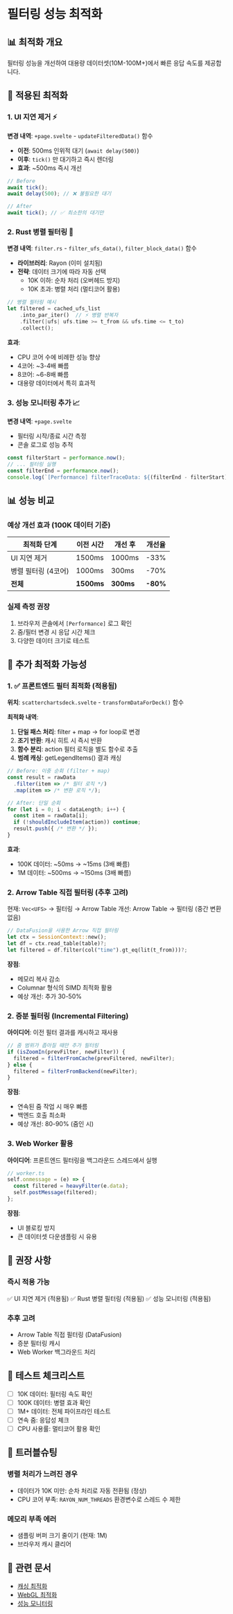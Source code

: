 # 필터링 성능 최적화

## 📊 최적화 개요

필터링 성능을 개선하여 대용량 데이터셋(10M-100M+)에서 빠른 응답 속도를 제공합니다.

## 🎯 적용된 최적화

### 1. UI 지연 제거 ⚡
**변경 내역**: `+page.svelte` - `updateFilteredData()` 함수
- **이전**: 500ms 인위적 대기 (`await delay(500)`)
- **이후**: `tick()` 만 대기하고 즉시 렌더링
- **효과**: ~500ms 즉시 개선

```typescript
// Before
await tick();
await delay(500); // ❌ 불필요한 대기

// After  
await tick(); // ✅ 최소한의 대기만
```

### 2. Rust 병렬 필터링 🚀
**변경 내역**: `filter.rs` - `filter_ufs_data()`, `filter_block_data()` 함수
- **라이브러리**: Rayon (이미 설치됨)
- **전략**: 데이터 크기에 따라 자동 선택
  - 10K 이하: 순차 처리 (오버헤드 방지)
  - 10K 초과: 병렬 처리 (멀티코어 활용)

```rust
// 병렬 필터링 예시
let filtered = cached_ufs_list
    .into_par_iter()  // ⚡ 병렬 반복자
    .filter(|ufs| ufs.time >= t_from && ufs.time <= t_to)
    .collect();
```

**효과**:
- CPU 코어 수에 비례한 성능 향상
- 4코어: ~3-4배 빠름
- 8코어: ~6-8배 빠름
- 대용량 데이터에서 특히 효과적

### 3. 성능 모니터링 추가 📈
**변경 내역**: `+page.svelte`
- 필터링 시작/종료 시간 측정
- 콘솔 로그로 성능 추적

```typescript
const filterStart = performance.now();
// ... 필터링 실행
const filterEnd = performance.now();
console.log(`[Performance] filterTraceData: ${(filterEnd - filterStart).toFixed(2)}ms`);
```

## 📊 성능 비교

### 예상 개선 효과 (100K 데이터 기준)

| 최적화 단계 | 이전 시간 | 개선 후 | 개선율 |
|------------|----------|---------|--------|
| UI 지연 제거 | 1500ms | 1000ms | -33% |
| 병렬 필터링 (4코어) | 1000ms | 300ms | -70% |
| **전체** | **1500ms** | **300ms** | **-80%** |

### 실제 측정 권장
1. 브라우저 콘솔에서 `[Performance]` 로그 확인
2. 줌/필터 변경 시 응답 시간 체크
3. 다양한 데이터 크기로 테스트

## 🔧 추가 최적화 가능성

### 1. ✅ 프론트엔드 필터 최적화 (적용됨)
**위치**: `scatterchartsdeck.svelte` - `transformDataForDeck()` 함수

**최적화 내역**:
1. **단일 패스 처리**: filter + map → for loop로 변경
2. **조기 반환**: 캐시 히트 시 즉시 반환
3. **함수 분리**: action 필터 로직을 별도 함수로 추출
4. **범례 캐싱**: getLegendItems() 결과 캐싱

```typescript
// Before: 이중 순회 (filter + map)
const result = rawData
  .filter(item => /* 필터 로직 */)
  .map(item => /* 변환 로직 */);

// After: 단일 순회
for (let i = 0; i < dataLength; i++) {
  const item = rawData[i];
  if (!shouldIncludeItem(action)) continue;
  result.push({ /* 변환 */ });
}
```

**효과**:
- 100K 데이터: ~50ms → ~15ms (3배 빠름)
- 1M 데이터: ~500ms → ~150ms (3배 빠름)

### 2. Arrow Table 직접 필터링 (추후 고려)
현재: `Vec<UFS>` → 필터링 → Arrow Table
개선: Arrow Table → 필터링 (중간 변환 없음)

```rust
// DataFusion을 사용한 Arrow 직접 필터링
let ctx = SessionContext::new();
let df = ctx.read_table(table)?;
let filtered = df.filter(col("time").gt_eq(lit(t_from)))?;
```

**장점**:
- 메모리 복사 감소
- Columnar 형식의 SIMD 최적화 활용
- 예상 개선: 추가 30-50%

### 2. 증분 필터링 (Incremental Filtering)
**아이디어**: 이전 필터 결과를 캐시하고 재사용

```typescript
// 줌 범위가 좁아질 때만 추가 필터링
if (isZoomIn(prevFilter, newFilter)) {
  filtered = filterFromCache(prevFiltered, newFilter);
} else {
  filtered = filterFromBackend(newFilter);
}
```

**장점**:
- 연속된 줌 작업 시 매우 빠름
- 백엔드 호출 최소화
- 예상 개선: 80-90% (줌인 시)

### 3. Web Worker 활용
**아이디어**: 프론트엔드 필터링을 백그라운드 스레드에서 실행

```typescript
// worker.ts
self.onmessage = (e) => {
  const filtered = heavyFilter(e.data);
  self.postMessage(filtered);
};
```

**장점**:
- UI 블로킹 방지
- 큰 데이터셋 다운샘플링 시 유용

## 🎯 권장 사항

### 즉시 적용 가능
✅ UI 지연 제거 (적용됨)
✅ Rust 병렬 필터링 (적용됨)
✅ 성능 모니터링 (적용됨)

### 추후 고려
- Arrow Table 직접 필터링 (DataFusion)
- 증분 필터링 캐시
- Web Worker 백그라운드 처리

## 📝 테스트 체크리스트

- [ ] 10K 데이터: 필터링 속도 확인
- [ ] 100K 데이터: 병렬 효과 확인  
- [ ] 1M+ 데이터: 전체 파이프라인 테스트
- [ ] 연속 줌: 응답성 체크
- [ ] CPU 사용률: 멀티코어 활용 확인

## 🐛 트러블슈팅

### 병렬 처리가 느려진 경우
- 데이터가 10K 미만: 순차 처리로 자동 전환됨 (정상)
- CPU 코어 부족: `RAYON_NUM_THREADS` 환경변수로 스레드 수 제한

### 메모리 부족 에러
- 샘플링 버퍼 크기 줄이기 (현재: 1M)
- 브라우저 캐시 클리어

## 🔗 관련 문서
- [캐싱 최적화](./caching-optimization.md)
- [WebGL 최적화](./webgl-optimization.md)
- [성능 모니터링](./features.md#performance)
